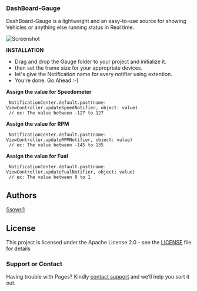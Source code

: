 ### DashBoard-Gauge

DashBoard-Gauge is a lightweight and an easy-to-use source for showing Vehicles or anything else running status in Real time.

![Screenshot](https://github.com/ssowri1/DashBoard-Gauge/blob/master/ScreenShot.gif?raw=true)

**INSTALLATION** 

- Drag and drop the Gauge folder to your project and initialize it.
- then set the frame size for your appropriate devices. 
- let's give the Notification name for every notifier using extention.
- You're done. Go Ahead :-)

**Assign the value for Speedometer**

     NotificationCenter.default.post(name: ViewController.updateSpeedNotifier, object: value)   
     // ex: The value between -127 to 127
            
**Assign the value for RPM**

     NotificationCenter.default.post(name: ViewController.updateRPMNotifier, object: value)
     // ex: The value between -145 to 135
            
**Assign the value for Fual**

     NotificationCenter.default.post(name: ViewController.updateFualNotifier, object: value)
     // ex: The value between 0 to 1

## Authors

[Ssowri1](https://github.com/ssowri1)

## License

This project is licensed under the Apache License 2.0 - see the [LICENSE](LICENSE) file for details

### Support or Contact

Having trouble with Pages? Kindly [contact support](https://github.com/contact) and we’ll help you sort it out.
